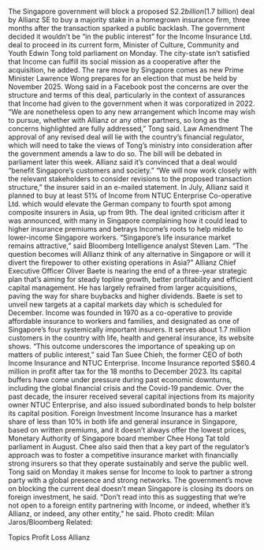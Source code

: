 The Singapore government will block a proposed S$2.2 billion ($1.7 billion) deal by Allianz SE to buy a majority stake in a homegrown insurance firm, three months after the transaction sparked a public backlash.
The government decided it wouldn’t be “in the public interest” for the Income Insurance Ltd. deal to proceed in its current form, Minister of Culture, Community and Youth Edwin Tong told parliament on Monday. The city-state isn’t satisfied that Income can fulfill its social mission as a cooperative after the acquisition, he added.
The rare move by Singapore comes as new Prime Minister Lawrence Wong prepares for an election that must be held by November 2025. Wong said in a Facebook post the concerns are over the structure and terms of this deal, particularly in the context of assurances that Income had given to the government when it was corporatized in 2022.
“We are nonetheless open to any new arrangement which Income may wish to pursue, whether with Allianz or any other partners, so long as the concerns highlighted are fully addressed,” Tong said.
Law Amendment
The approval of any revised deal will lie with the country’s financial regulator, which will need to take the views of Tong’s ministry into consideration after the government amends a law to do so. The bill will be debated in parliament later this week.
Allianz said it’s convinced that a deal would “benefit Singapore’s customers and society.”
“We will now work closely with the relevant stakeholders to consider revisions to the proposed transaction structure,” the insurer said in an e-mailed statement.
In July, Allianz said it planned to buy at least 51% of Income from NTUC Enterprise Co-operative Ltd. which would elevate the German company to fourth spot among composite insurers in Asia, up from 9th. The deal ignited criticism after it was announced, with many in Singapore complaining how it could lead to higher insurance premiums and betrays Income’s roots to help middle to lower-income Singapore workers.
“Singapore’s life insurance market remains attractive,” said Bloomberg Intelligence analyst Steven Lam. “The question becomes will Allianz think of any alternative in Singapore or will it divert the firepower to other existing operations in Asia?”
Allianz Chief Executive Officer Oliver Baete is nearing the end of a three-year strategic plan that’s aiming for steady topline growth, better profitability and efficient capital management. He has largely refrained from larger acquisitions, paving the way for share buybacks and higher dividends. Baete is set to unveil new targets at a capital markets day which is scheduled for December.
Income was founded in 1970 as a co-operative to provide affordable insurance to workers and families, and designated as one of Singapore’s four systemically important insurers. It serves about 1.7 million customers in the country with life, health and general insurance, its website shows.
“This outcome underscores the importance of speaking up on matters of public interest,” said Tan Suee Chieh, the former CEO of both Income Insurance and NTUC Enterprise.
Income Insurance reported S$60.4 million in profit after tax for the 18 months to December 2023. Its capital buffers have come under pressure during past economic downturns, including the global financial crisis and the Covid-19 pandemic. Over the past decade, the insurer received several capital injections from its majority owner NTUC Enterprise, and also issued subordinated bonds to help bolster its capital position.
Foreign Investment
Income Insurance has a market share of less than 10% in both life and general insurance in Singapore, based on written premiums, and it doesn’t always offer the lowest prices, Monetary Authority of Singapore board member Chee Hong Tat told parliament in August.
Chee also said then that a key part of the regulator’s approach was to foster a competitive insurance market with financially strong insurers so that they operate sustainably and serve the public well.
Tong said on Monday it makes sense for Income to look to partner a strong party with a global presence and strong networks. The government’s move on blocking the current deal doesn’t mean Singapore is closing its doors on foreign investment, he said.
“Don’t read into this as suggesting that we’re not open to a foreign entity partnering with Income, or indeed, whether it’s Allianz, or indeed, any other entity,” he said.
Photo credit: Milan Jaros/Bloomberg
Related:

Topics
Profit Loss
Allianz
